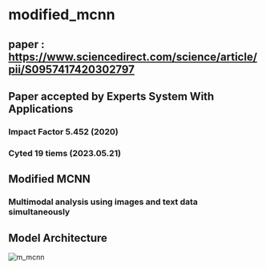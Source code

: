 # modified_mcnn
## paper : https://www.sciencedirect.com/science/article/pii/S0957417420302797
## Paper accepted by Experts System With Applications
### Impact Factor 5.452 (2020)
### Cyted 19 tiems (2023.05.21)

## Modified MCNN
### Multimodal analysis using images and text data simultaneously

## Model Architecture
![m_mcnn](https://github.com/Parkjunghoons2/modified_mcnn/assets/47052073/52306375-f060-4a9c-ac75-a74122ca3fda)

